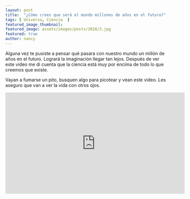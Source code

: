 ```yaml
---
layout: post
title:  "¿Cómo crees que será el mundo millones de años en el futuro?"
tags: [ Universo, Ciencia  ]
featured_image_thumbnail:
featured_image: assets/images/posts/2018/3.jpg
featured: true
author: nancy
---
```



Alguna vez te pusiste a pensar qué pasara con nuestro mundo un millón de años en el futuro. Logrará la imaginación llegar tan lejos. Después de ver este video me di cuenta que la ciencia está muy por encima de todo lo que creemos que existe.

Vayan a fumarse un pito, busquen algo para picotear y vean este video. Les aseguro que van a ver la vida con otros ojos.

<iframe width="560" height="315" src="https://www.youtube.com/embed/uD4izuDMUQA" frameborder="0" allow="accelerometer; autoplay; encrypted-media; gyroscope; picture-in-picture" allowfullscreen></iframe>
